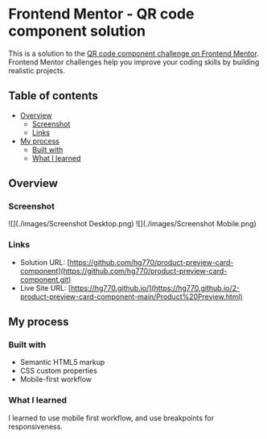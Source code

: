 # Frontend Mentor - QR code component solution

This is a solution to the [QR code component challenge on Frontend Mentor](https://www.frontendmentor.io/challenges/qr-code-component-iux_sIO_H). Frontend Mentor challenges help you improve your coding skills by building realistic projects. 

## Table of contents

- [Overview](#overview)
  - [Screenshot](#screenshot)
  - [Links](#links)
- [My process](#my-process)
  - [Built with](#built-with)
  - [What I learned](#what-i-learned)

## Overview

### Screenshot

![](./images/Screenshot Desktop.png)
![](./images/Screenshot Mobile.png)

### Links

- Solution URL: [https://github.com/hg770/product-preview-card-component](https://github.com/hg770/product-preview-card-component.git)
- Live Site URL: [https://hg770.github.io/](https://hg770.github.io/2-product-preview-card-component-main/Product%20Preview.html)

## My process

### Built with

- Semantic HTML5 markup
- CSS custom properties
- Mobile-first workflow

### What I learned

I learned to use mobile first workflow, and use breakpoints for responsiveness.
